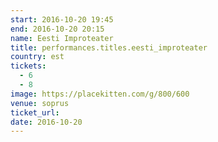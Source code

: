 ```yaml
---
start: 2016-10-20 19:45
end: 2016-10-20 20:15
name: Eesti Improteater
title: performances.titles.eesti_improteater
country: est
tickets:
  - 6
  - 8
image: https://placekitten.com/g/800/600
venue: soprus
ticket_url: 
date: 2016-10-20
---
```

